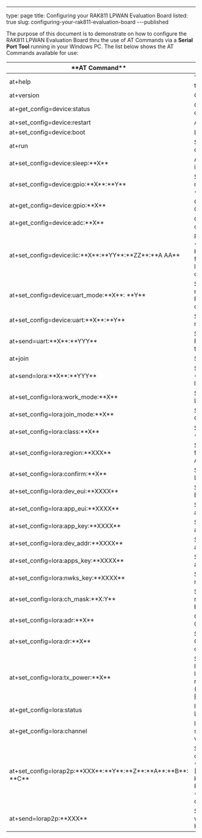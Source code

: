 ---
type: page
title: Configuring your RAK811 LPWAN Evaluation Board
listed: true
slug: configuring-your-rak811-evaluation-board
---published

The purpose of this document is to demonstrate on how to configure the RAK811 LPWAN Evaluation Board thru the use of AT Commands via a **Serial Port Tool** running in your Windows PC. The list below shows the AT Commands available for use:

| \*\*AT Command\*\* | \*\*Description\*\* | 
| ---- | ---- | 
| at+help | This AT command can show all available AT commands of this module/product for you | 
| at+version | Get the current firmware version number. | 
| at+get\_config=device:status | Get all information about the device’s hardware components and their current status. | 
| at+set\_config=device:restart | After set, the device will restart. | 
| at+set\_config=device:boot | Lets the device work in boot mode | 
| at+run | Stop boot mode and run as normal. Only valid when the device works in boot mode. | 
| at+set\_config=device:sleep:\*\*X\*\* | After setting, the device will go to sleep mode or wake up immediately. • \*\*0\*\* - wake up • \*\*1\*\* - sleep | 
| at+set\_config=device:gpio:\*\*X\*\*:\*\*Y\*\* | Set a certain GPIO pin to high/low level. • \*\*X\*\* - the pin number of a certain GPIO on RAK811 module. • \*\*Y\*\* - \*\*0\*\*: low level, \*\*1\*\*: high level. | 
| at+get\_config=device:gpio:\*\*X\*\* | Get a certain GPIO’s level. • \*\*X\*\* -the pin number of the GPIO on RAK811 module. | 
| at+get\_config=device:adc:\*\*X\*\* | Get the ADC value. • \*\*X\*\* - the pin number of the ADC on RAK811 module. | 
| at+set\_config=device:iic:\*\*X\*\*:\*\*YY\*\*:\*\*ZZ\*\*:\*\*A AA\*\* | Read data from I2C or write a data to I2C. • \*\*X\*\* - \*\*0\*\*: read, \*\*1\*\*: write. • \*\*YY\*\* - device address, in HEX format. • \*\*ZZ\*\* - sensor’s register address, in HEX format. • \*\*AAA\*\* - if read, this parameter means the length you want to read. If write, this parameter means the data you want to write. It must be in HEX format too. | 
| at+set\_config=device:uart\_mode:\*\*X\*\*: \*\*Y\*\* | Set the UART work mode. Parameters • \*\*X\*\* - UART number on RAK811 module. • \*\*Y\*\* - \*\*1\*\*: Passthrough mode. \*\*Note:\*\* If you want to go back to configuration mode, enter `+++`in the serial port. | 
| at+set\_config=device:uart:\*\*X\*\*:\*\*Y\*\* | Set a certain UART’s Baud rate. • \*\*X -\*\* the UART number • \*\*Y -\*\* the Baud rate value. | 
| at+send=uart:\*\*X\*\*:\*\*YYY\*\* | Send data through UART. • \*\*X\*\* - the UART number of RAK811 module • \*\*YYY\*\* - the data you want to send through UART | 
| at+join | Start LoRa® Network join procedure. | 
| at+send=lora:\*\*X\*\*:\*\*YYY\*\* | Send a customized data. • \*\*X\*\* - LoRa® port • \*\*YYY\*\* - the data which you want to send. The limited length is 50 Bytes, and the data must be in HEX format. | 
| at+set\_config=lora:work\_mode:\*\*X\*\* | Set the work mode for LoRa®. • \*\*X\*\* - \*\*0\*\*: LoRaWAN®, \*\*1\*\*: LoRaP2P, \*\*2\*\*: Test Mode. | 
| at+set\_config=lora:join\_mode:\*\*X\*\* | Set the join mode for LoRaWAN®. • \*\*X\*\* - \*\*0\*\*: OTAA, \*\*1\*\*: ABP | 
| at+set\_config=lora:class:\*\*X\*\* | Set the class for LoRa®. • \*\*X\*\* - \*\*0\*\*: Class A, \*\*1\*\*: Class B, \*\*2\*\*: Class C | 
| at+set\_config=lora:region:\*\*XXX\*\* | Set the region for LoRa®. • \*\*XXX\*\* - one of the following items: EU868 EU433, CN470, IN865, EU868, AU915, US915, KR920, AS923. | 
| at+set\_config=lora:confirm:\*\*X\*\* | Set the type of messages which will be sent out through LoRa®. • \*\*X\*\* - \*\*0\*\*: unconfirm, \*\*1\*\*: confirm | 
| at+set\_config=lora:dev\_eui:\*\*XXXX\*\* | Set the device EUI for OTAA. • \*\*XXXX\*\* - the device EUI. | 
| at+set\_config=lora:app\_eui:\*\*XXXX\*\* | Set the application EUI for OTAA. • \*\*XXXX\*\* - the application EUI. | 
| at+set\_config=lora:app\_key:\*\*XXXX\*\* | Set the application key for OTAA. • \*\*XXXX\*\* - the application key. | 
| at+set\_config=lora:dev\_addr:\*\*XXXX\*\* | Set the device address for ABP. • \*\*XXXX\*\* - the device address. | 
| at+set\_config=lora:apps\_key:\*\*XXXX\*\* | Set the application session key for ABP. • \*\*XXXX -\*\* the application session key. | 
| at+set\_config=lora:nwks\_key:\*\*XXXX\*\* | Set the network session key for ABP. • \*\*XXXX\*\* - the network session key. | 
| at+set\_config=lora:ch\_mask:\*\*X:Y\*\* | Set a certain channel on or off. • \*\*X -\*\* the channel number, and you can check which channel can be set before you set it. • \*\*Y\*\* - \*\*0\*\*: off, \*\*1\*\*: on | 
| at+set\_config=lora:adr:\*\*X\*\* | Open or close the ADR function of LoRa® Node. • \*\*X - 0\*\*: Close ADR; \*\*1\*\*: Open ADR. | 
| at+set\_config=lora:dr:\*\*X\*\* | Set the DR of LoRa® Node. • \*\*X\*\* - the number of DR. Generally, the value of X can be 0~5. More details, please check the LoRaWAN® 1.0.2 specification. | 
| at+set\_config=lora:tx\_power:\*\*X\*\* | Set the TX power level. • \*\*X\*\* - The level of TX power. If you want to know the relationship between TX power level and dbm, please have a look at LoRaWAN® 1.0.2 region specification on this \[link\](https://github.com/RAKWireless/Update-File/blob/master/LoRaWANRegionalParametersv1.0.2.pdf). | 
| at+get\_config=lora:status | It will return all of the current information of LoRa®, except LoRa® channel. | 
| at+get\_config=lora:channel | It will return the state of all LoRa® channels, then you can see which channel is closed and which channel is open very clearly. | 
| at+set\_config=lorap2p:\*\*XXX\*\*:\*\*Y\*\*:\*\*Z\*\*:\*\*A\*\*:\*\*B\*\*: \*\*C\*\* | Set the parameters for LoRa® P2P mode. This AT command is valid when the work mode is ·LoRa® P2P. • \*\*XXX\*\* - Frequency in Hz. • \*\*Y\*\* - Spreading factor, \[6, 7, 8, 9, 10, 11, 12\]. • \*\*Z\*\* - Bandwidth, \*\*0\*\*: 125 kHz, \*\*1\*\*: 250 kHz, \*\*2\*\*: 500kHz. • \*\*A\*\* - Coding Rate, \*\*1\*\*: 4/5, \*\*2\*\*: 4/6, \*\*3\*\*: 4/7, \*\*4\*\*: 4/8. • \*\*B\*\* - Preamble Length, 5-65535. • \*\*C\*\* - Power in dbm, 5-20. | 
| at+send=lorap2p:\*\*XXX\*\* | Send data through LoRaP2P. This AT command is valid when it works in LoRaP2P mode. • \*\*XXX\*\* - Data in HEX | 


